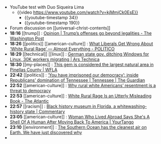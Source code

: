 - YouTube test with Duo Siqueira Lima
	- {{video https://www.youtube.com/watch?v=kjMmjCk0EsE}}
		- {{youtube-timestamp 34}}
		- {{youtube-timestamp 190}}
- Forum discussion on [[universal-christ-contents]]
- **18:16** [[trump]] :  [Opinion | Trump’s offenses go beyond legalities - The Washington Post](https://www.washingtonpost.com/opinions/2024/04/05/trump-laws-outrages-violence/)
- **18:26** [[politics]] [[american-culture]] :  [What Liberals Get Wrong About ‘White Rural Rage’ — Almost Everything - POLITICO](https://www.politico.com/news/magazine/2024/04/05/white-rural-rage-myth-00150395)
- **18:29** [[technical]] [[linux]] :  [German state gov. ditching Windows for Linux, 30K workers migrating | Ars Technica](https://arstechnica.com/information-technology/2024/04/german-state-gov-ditching-windows-for-linux-30k-workers-migrating/)
- **18:30** [[my-places]] :  [This gem is considered the largest natural area in Pinellas County | WFLA](https://www.wfla.com/bloom-tampa-bay/gems-of-tampa-bay/this-gem-is-considered-the-largest-natural-area-in-pinellas-county/)
- **22:42** [[politics]] : [‘You have imprisoned our democracy’: inside Republicans’ domination of Tennessee | Tennessee | The Guardian](https://www.theguardian.com/us-news/2024/apr/05/tennessee-republicans-one-party-state "‘You have imprisoned our democracy’: inside Republicans’ domination of Tennessee | Tennessee | The Guardian")
- **22:52** [[american-culture]] :  [Why rural white Americans’ resentment is a threat to democracy](https://theconversation.com/why-rural-white-americans-resentment-is-a-threat-to-democracy-224346)
- **22:53** [[american-culture]] :  [White Rural Rage Is an Utterly Misleading Book - The Atlantic](https://www.theatlantic.com/ideas/archive/2024/04/white-rural-rage-criticism/677967/)
- **22:57** [[racism]] :  [Black history museum in Florida, a whitewashing-history state | Commentary](https://www.orlandosentinel.com/2024/04/05/florida-black-history-museum-whitewash-maxwell/)
- **23:05** [[american-culture]] :  [Woman Who Lived Abroad Says She's A Shell Of A Human After Moving Back To America | YourTango](https://www.yourtango.com/self/woman-who-lived-abroad-is-shell-human-being-after-moving-back-america)
- **23:10** [[environment]] :  [The Southern Ocean has the cleanest air on Earth. We have just discovered why](https://theconversation.com/the-southern-ocean-has-the-cleanest-air-on-earth-we-have-just-discovered-why-226811)
-
